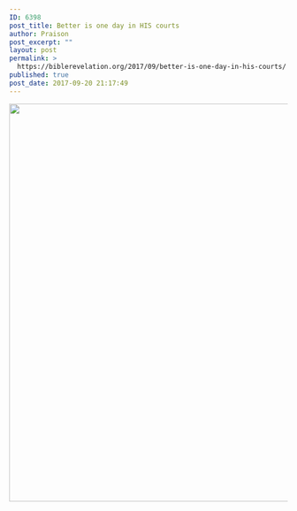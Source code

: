 ```yaml
---
ID: 6398
post_title: Better is one day in HIS courts
author: Praison
post_excerpt: ""
layout: post
permalink: >
  https://biblerevelation.org/2017/09/better-is-one-day-in-his-courts/
published: true
post_date: 2017-09-20 21:17:49
---
```

<img src="http://ift.tt/2xnuZ0L" class="aligncenter size-large" width="720"><br>